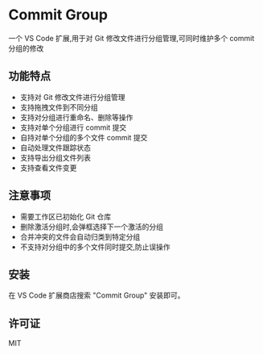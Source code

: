 # Commit Group

一个 VS Code 扩展,用于对 Git 修改文件进行分组管理,可同时维护多个 commit  分组的修改

## 功能特点

- 支持对 Git 修改文件进行分组管理
- 支持拖拽文件到不同分组
- 支持对分组进行重命名、删除等操作
- 支持对单个分组进行 commit 提交
- 自持对单个分组的多个文件 commit 提交
- 自动处理文件跟踪状态
- 支持导出分组文件列表
- 支持查看文件变更


   
## 注意事项

- 需要工作区已初始化 Git 仓库
- 删除激活分组时,会弹框选择下一个激活的分组
- 合并冲突的文件会自动归类到特定分组
- 不支持对分组中的多个文件同时提交,防止误操作

## 安装

在 VS Code 扩展商店搜索 "Commit Group" 安装即可。

## 许可证

MIT
